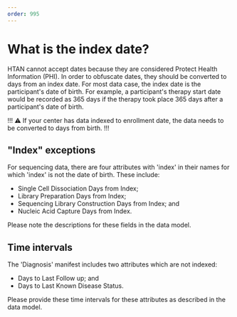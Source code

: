 ```yaml
---
order: 995
---
```


# What is the index date?

HTAN cannot accept dates because they are considered Protect Health Information (PHI). In order to obfuscate dates, they should be converted to days from an index date.  For most data case, the index date is the participant's date of birth.  For example, a participant's therapy start date would be recorded as 365 days if the therapy took place 365 days after a participant's date of birth. 

!!!
:warning: If your center has data indexed to enrollment date, the data needs to be converted to days from birth. 
!!!

## "Index" exceptions
For sequencing data, there are four attributes with 'index' in their names for which 'index' is not the date of birth.  These include:

- Single Cell Dissociation Days from Index;
- Library Preparation Days from Index;
- Sequencing Library Construction Days from Index; and
- Nucleic Acid Capture Days from Index.

Please note the descriptions for these fields in the data model.

## Time intervals
The 'Diagnosis' manifest includes two attributes which are not indexed:

- Days to Last Follow up; and
- Days to Last Known Disease Status.

Please provide these time intervals for these attributes as described in the data model.